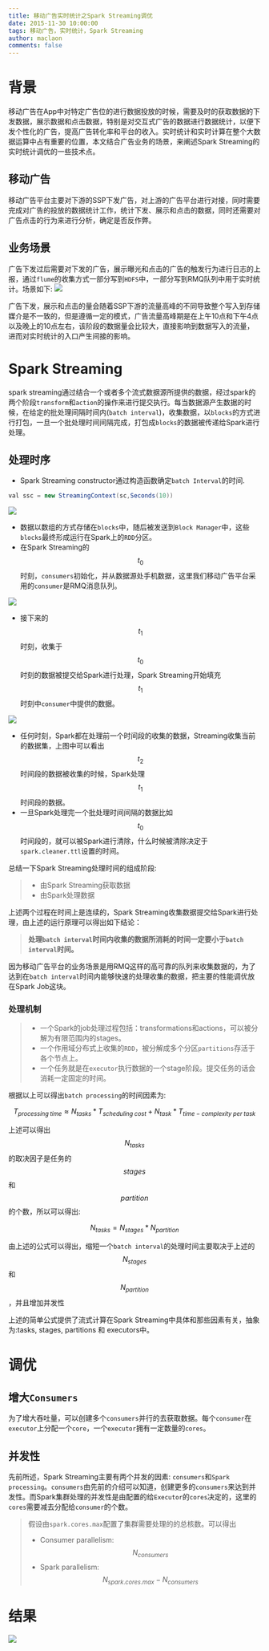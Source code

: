 ```yaml
---
title: 移动广告实时统计之Spark Streaming调优
date: 2015-11-30 10:00:00
tags: 移动广告，实时统计，Spark Streaming
author: maclaon
comments: false
---
```

# 背景
移动广告在App中对特定广告位的进行数据投放的时候，需要及时的获取数据的下发数据，展示数据和点击数据，特别是对交互式广告的数据进行数据统计，以便下发个性化的广告，提高广告转化率和平台的收入。实时统计和实时计算在整个大数据运算中占有重要的位置，本文结合广告业务的场景，来阐述Spark Streaming的实时统计调优的一些技术点。

## 移动广告
移动广告平台主要对下游的SSP下发广告，对上游的广告平台进行对接，同时需要完成对广告的投放的数据统计工作，统计下发、展示和点击的数据，同时还需要对广告点击的行为来进行分析，确定是否反作弊。

## 业务场景
广告下发过后需要对下发的广告，展示曝光和点击的广告的触发行为进行日志的上报，通过`flume`的收集方式一部分写到`HDFS`中，一部分写到RMQ队列中用于实时统计。场景如下:
![](http://oh8mi0yav.bkt.clouddn.com/ad-plantom-log-statistic.png)

<!--more-->
广告下发，展示和点击的量会随着SSP下游的流量高峰的不同导致整个写入到存储媒介是不一致的，但是遵循一定的模式，广告流量高峰期是在上午10点和下午4点以及晚上的10点左右，该阶段的数据量会比较大，直接影响到数据写入的流量，进而对实时统计的入口产生间接的影响。

# Spark Streaming
spark streaming通过结合一个或者多个流式数据源所提供的数据，经过spark的两个阶段`transform`和`action`的操作来进行提交执行。每当数据源产生数据的时候，在给定的批处理间隔时间内(`batch interval`)，收集数据，以`blocks`的方式进行打包，一旦一个批处理时间间隔完成，打包成`blocks`的数据被传递给Spark进行处理。

## 处理时序
+ Spark Streaming constructor通过构造函数确定`batch Interval`的时间.
``` Java
val ssc = new StreamingContext(sc,Seconds(10))
```

![](http://oh8mi0yav.bkt.clouddn.com/spark-streaming-sequence-in-batch-interval.png)

+ 数据以数组的方式存储在`blocks`中，随后被发送到`Block Manager`中，这些`blocks`最终形成运行在Spark上的`RDD`分区。
+ 在Spark Streaming的$$t_0$$时刻，`consumers`初始化，并从数据源处手机数据，这里我们移动广告平台采用的`consumer`是RMQ消息队列。

![](http://oh8mi0yav.bkt.clouddn.com/spark-streaming-sequence-in-batch-interval_t1.png)

+ 接下来的$$t_1$$时刻，收集于$$t_0$$时刻的数据被提交给Spark进行处理，Spark Streaming开始填充$$t_1$$时刻中`consumer`中提供的数据。

![](http://oh8mi0yav.bkt.clouddn.com/spark-streaming-sequence-in-batch-interval_t2.png)

+ 任何时刻，Spark都在处理前一个时间段的收集的数据，Streaming收集当前的数据集，上图中可以看出$$t_2$$时间段的数据被收集的时候，Spark处理$$t_1$$时间段的数据。
+ 一旦Spark处理完一个批处理时间间隔的数据比如$$t_0$$时间段的，就可以被Spark进行清除，什么时候被清除决定于`spark.cleaner.ttl`设置的时间。

总结一下Spark Streaming处理时间的组成阶段:
> + 由Spark Streaming获取数据
> + 由Spark处理数据

上述两个过程在时间上是连续的，Spark Streaming收集数据提交给Spark进行处理，由上述的运行原理可以得出如下结论：
> **处理`batch interval`时间内收集的数据所消耗的时间一定要小于`batch interval`时间。**

因为移动广告平台的业务场景是用RMQ这样的高可靠的队列来收集数据的，为了达到在`batch interval`时间内能够快速的处理收集的数据，把主要的性能调优放在Spark Job这块。

### 处理机制
> + 一个Spark的job处理过程包括：transformations和actions，可以被分解为有限范围内的stages。
> + 一个作用域分布式上收集的`RDD`，被分解成多个分区`partitions`存活于各个节点上。
> + 一个任务就是在`executor`执行数据的一个stage阶段。提交任务的话会消耗一定固定的时间。

根据以上可以得出`batch processing`的时间因素为:

$$T_{processing\;time} \approx N_{tasks} * T_{scheduling\;cost} + N_{task} * T_{time-complexity\;per\;task}$$

上述可以得出$$N_{tasks}$$的取决因子是任务的$$stages$$和$$partition$$的个数，所以可以得出:

$$N_{tasks}=N_{stages} * N_{partition}$$

由上述的公式可以得出，缩短一个`batch interval`的处理时间主要取决于上述的$$N_{stages}$$和$$N_{partition}$$，并且增加并发性

上述的简单公式提供了流式计算在Spark Streaming中具体和那些因素有关，抽象为:tasks, stages, partitions 和 executors中。

# 调优
## 增大`Consumers`
为了增大吞吐量，可以创建多个`consumers`并行的去获取数据。每个`consumer`在`executor`上分配一个`core`，一个`executor`拥有一定数量的`cores`。

## 并发性
先前所述，Spark Streaming主要有两个并发的因素: `consumers`和`Spark processing`。`consumers`由先前的介绍可以知道，创建更多的`consumers`来达到并发性。而Spark集群处理的并发性是由配置的给`Executor`的`cores`决定的，这里的`cores`需要减去分配给`consumer`的个数。

> 假设由`spark.cores.max`配置了集群需要处理的的总核数。可以得出
> + Consumer parallelism: $$N_{consumers}$$
> + Spark parallelism: $$N_{spark.cores.max} - N_{consumers}$$

# 结果

![](http://oh8mi0yav.bkt.clouddn.com/spark-streaming-processing-on-app-ads-statistic)




